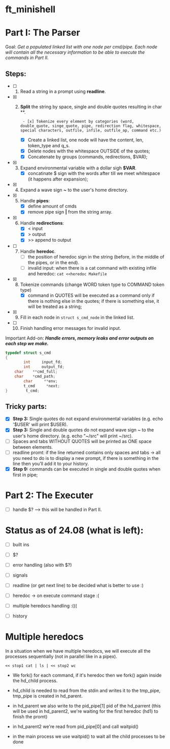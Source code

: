 # ft_minishell

# Part I: The Parser

Goal: *Get a populated linked list with one node per cmd/pipe. Each node will contain all the necessary information to be able to execute the commands in Part II.*

## Steps:

- [ ] 1. Read a string in a prompt using **readline**.
- [x] 2. **Split** the string by space, single and double quotes resulting in char **.
     
          - [x] Tokenize every element by categories (word, double_quote, singe_quote, pipe, redirection flag, whitespace, special characters, outfile, infile, outfile_ap, command etc.)
     - [x] Create a linked list, one node will have the content, len, token_type and q_s.
     - [x] Delete nodes with the whitespace OUTSIDE of the quotes;
     - [x] Concatenate by groups (commands, redirections, $VAR); 
- [x] 3. Expand environmental variable with a dollar sigh **$VAR**.
     - [x] concatinate $ sign with the words after till we meet whitespace (it happens after expansion);
- [x] 4. Expand a wave sign **~** to the user's home directory.
- [x] 5. Handle **pipes**:
     - [x] define amount of cmds
     - [x] remove pipe sign **|** from the string array. 
- [x] 6. Handle **redirections**:
     - [x] < input 
     - [x] \> output 
     - [x] \>> append to output
- [ ] 7. Handle **heredoc**.
     - [ ] the position of heredoc sign in the string (before, in the middle of the pipes, or in the end).
     - [ ] invalid input: when there is a cat command with existing infile and heredoc: ``` cat <<heredoc Makefile ```
- [x] 8. Tokenize commands (change WORD token type to COMMAND token type)
     - [x] command in QUOTES will be executed as a command only if there is nothing else in the quotes; if there is something else, it will be treated as a string;
- [x] 9. Fill in each node in ``` struct s_cmd_node ``` in the linked list.
- [ ] 10. Finish handling error messages for invalid input.

Important Add-on: ***Handle errors, memory leaks and error outputs on each step we make.***

```C
typedef struct s_cmd
{
        int     input_fd;
        int     output_fd;
    char    **cmd_full;
    char    *cmd_path;
        char     **env;
        t_cmd     *next;
}        t_cmd;
```

## Tricky parts:

- [x] **Step 3:** Single quotes do not expand environmental variables (e.g. echo '$USER' will print $USER).
- [x] **Step 3:** Single and double quotes do not expand wave sign ~ to the user's home directory. (e.g. echo "~/src" will print ~/src).
- [ ] Spaces and tabs WITHOUT QUOTES will be printed as ONE space between elements.
- [ ] readline promt: if the line returned contains only spaces and tabs → all you need to do is to display a new prompt, if there is something in the line then you’ll add it to your history.
- [x] **Step 9:** commands can be executed in single and double quotes when first in pipe; 

# Part 2: The Executer

- [ ] handle $? --> this will be handled in Part II.

# Status as of 24.08 (what is left):

- [ ] built ins
- [ ] $?
- [ ] error handling (also with $?)
- [ ] signals
- [ ] readline (or get next line) to be decided what is better to use :)
- [ ] heredoc -> on execute command stage :(
- [ ] multiple heredocs handling :(((
- [ ] history



# Multiple heredocs

In a situation when we have multiple heredocs, we will execute all the processes sequentially (not in parallel like in a pipex). 

```shell
<< stop1 cat | ls | << stop2 wc
```

- We fork() for each command, if it's heredoc then we fork() again inside the hd_child process. 

- hd_child is needed to read from the stdin and writes it to the tmp_pipe, tmp_pipe is created in hd_parent.

- in hd_parent we also write to the pid_pipe[1] pid of the hd_parrent (this will be used in hd_parent2, we're waiting for the first heredoc (hd1) to finish the promt)

- in hd_parent2 we're read from pid_pipe[0] and call waitpid()

- in the main process we use waitpid() to wait all the child processes to be done
  
  
